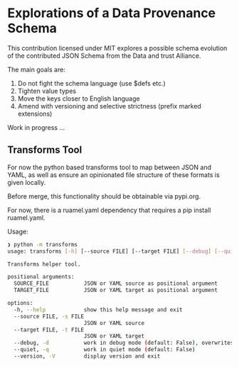 # Explorations of a Data Provenance Schema

This contribution licensed under MIT explores a possible schema evolution of the
contributed JSON Schema from the Data and trust Alliance.

The main goals are:

1. Do not fight the schema language (use $defs etc.)
2. Tighten value types
3. Move the keys closer to English language
4. Amend with versioning and selective strictness (prefix marked extensions)

Work in progress ...

## Transforms Tool

For now the python based transforms tool to map between JSON and YAML,
as well as ensure an opinionated file structure of these formats is given locally.

Before merge, this functionality should be obtainable via pypi.org.

For now, there is a ruamel.yaml dependency that requires a pip install ruamel.yaml.

Usage:

```bash
❯ python -m transforms
usage: transforms [-h] [--source FILE] [--target FILE] [--debug] [--quiet] [--version] [SOURCE_FILE] [TARGET_FILE]

Transforms helper tool.

positional arguments:
  SOURCE_FILE           JSON or YAML source as positional argument
  TARGET_FILE           JSON or YAML target as positional argument

options:
  -h, --help            show this help message and exit
  --source FILE, -s FILE
                        JSON or YAML source
  --target FILE, -t FILE
                        JSON or YAML target
  --debug, -d           work in debug mode (default: False), overwrites any environment variable TRANSFORMS_DEBUG value
  --quiet, -q           work in quiet mode (default: False)
  --version, -V         display version and exit
```
